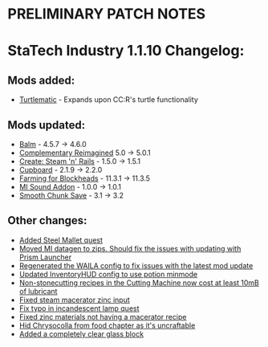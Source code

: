 # PRELIMINARY PATCH NOTES
# StaTech Industry 1.1.10 Changelog:

## Mods added:
- [Turtlematic](https://www.curseforge.com/minecraft/mc-mods/turtlematic) - Expands upon CC:R's turtle functionality

## Mods updated:
- [Balm](https://www.curseforge.com/minecraft/mc-mods/balm-fabric) - 4.5.7 -> 4.6.0
- [Complementary Reimagined](https://www.curseforge.com/minecraft/shaders/complementary-reimagined) 5.0 -> 5.0.1
- [Create: Steam 'n' Rails](https://www.curseforge.com/minecraft/mc-mods/create-steam-n-rails) - 1.5.0 -> 1.5.1
- [Cupboard](https://www.curseforge.com/minecraft/mc-mods/cupboard) - 2.1.9 -> 2.2.0
- [Farming for Blockheads](https://www.curseforge.com/minecraft/mc-mods/farming-for-blockheads-fabric) - 11.3.1 -> 11.3.5
- [MI Sound Addon](https://curseforge.com/minecraft/mc-mods/modern-industrialization-sound-addon) - 1.0.0 -> 1.0.1
- [Smooth Chunk Save](https://www.curseforge.com/minecraft/mc-mods/smooth-chunk-save) - 3.1 -> 3.2

## Other changes:
- [Added Steel Mallet quest](https://github.com/TheStaticVoid/StaTech-Industry/issues/435)
- [Moved MI datagen to zips. Should fix the issues with updating with Prism Launcher](https://github.com/TheStaticVoid/StaTech-Industry/issues/438)
- [Regenerated the WAILA config to fix issues with the latest mod update](https://github.com/TheStaticVoid/StaTech-Industry/issues/434)
- [Updated InventoryHUD config to use potion minmode](https://github.com/TheStaticVoid/StaTech-Industry/issues/437)
- [Non-stonecutting recipes in the Cutting Machine now cost at least 10mB of lubricant](https://github.com/TheStaticVoid/StaTech-Industry/issues/439)
- [Fixed steam macerator zinc input](https://discord.com/channels/1080389179537637456/1151302328574562425/1151302328574562425)
- [Fix typo in incandescent lamp quest](https://discord.com/channels/1080389179537637456/1151574466632097883/1151574466632097883)
- [Fixed zinc materials not having a macerator recipe](https://github.com/TheStaticVoid/StaTech-Industry/issues/440)
- [Hid Chrysocolla from food chapter as it's uncraftable](https://github.com/TheStaticVoid/StaTech-Industry/issues/436)
- [Added a completely clear glass block](https://discord.com/channels/1080389179537637456/1080389180296798291/1151926259543187506)